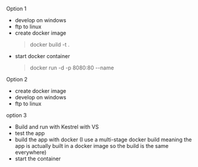 Option 1
- develop on windows
- ftp to linux
- create docker image
	> docker build -t <app-name-all-lowercase> .
- start docker container
	> docker run -d -p 8080:80 --name <container-name> <image-name>
	
	
	
Option 2
- create docker image
- develop on windows
- ftp to linux


option 3
- Build and run with Kestrel with VS
- test the app
- build the app with docker (I use a multi-stage docker build meaning the app is actually built in a docker image so the build is the same everywhere)
- start the container